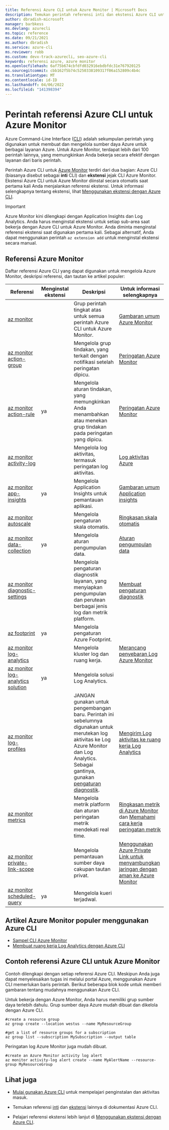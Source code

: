 ```yaml
---
title: Referensi Azure CLI untuk Azure Monitor | Microsoft Docs
description: Temukan perintah referensi inti dan ekstensi Azure CLI untuk mengelola Azure Monitor. Ikuti tautan ke artikel populer untuk mempelajari cara menggunakan Azure CLI untuk Azure Monitor
author: dbradish-microsoft
manager: barbkess
ms.devlang: azurecli
ms.topic: reference
ms.date: 09/21/2021
ms.author: dbradish
ms.service: azure-cli
ms.reviewer: robb
ms.custom: devx-track-azurecli, seo-azure-cli
keywords: referensi azure, azure monitor
ms.openlocfilehash: 6af75b674cbfdfd032916ebdbfdc31e767920125
ms.sourcegitcommit: cbb162f5b74c5250338109317f06a152809c4b4c
ms.translationtype: MT
ms.contentlocale: id-ID
ms.lasthandoff: 04/06/2022
ms.locfileid: "141398394"
---
```

# <a name="azure-cli-reference-commands-for-azure-monitor"></a>Perintah referensi Azure CLI untuk Azure Monitor

Azure Command-Line Interface ([CLI](./what-is-azure-cli.md)) adalah sekumpulan perintah yang digunakan untuk membuat dan mengelola sumber daya Azure untuk berbagai layanan Azure. Untuk Azure Monitor, terdapat lebih dari 100 perintah lainnya, yang memungkinkan Anda bekerja secara efektif dengan layanan dari baris perintah.

Perintah Azure CLI untuk [Azure Monitor](/azure/azure-monitor/) terdiri dari dua bagian: Azure CLI (biasanya disebut sebagai **inti** CLI) dan **ekstensi** jejak CLI Azure Monitor. Ekstensi Azure CLI untuk Azure Monitor diinstal secara otomatis saat pertama kali Anda menjalankan referensi ekstensi. Untuk informasi selengkapnya tentang ekstensi, lihat [Menggunakan ekstensi dengan Azure CLI](./azure-cli-extensions-overview.md).

> [!IMPORTANT]
>
> Azure Monitor kini dilengkapi dengan Application Insights dan Log Analytics. Anda harus menginstal ekstensi untuk setiap sub-area saat bekerja dengan Azure CLI untuk Azure Monitor. Anda diminta menginstal referensi ekstensi saat digunakan pertama kali. Sebagai alternatif, Anda dapat menggunakan perintah `az extension add` untuk menginstal ekstensi secara manual.

## <a name="azure-monitor-references"></a>Referensi Azure Monitor

Daftar referensi Azure CLI yang dapat digunakan untuk mengelola Azure Monitor, deskripsi referensi, dan tautan ke artikel populer:

| Referensi | Menginstal ekstensi | Deskripsi | Untuk informasi selengkapnya
|-|-|-|-|
| [az monitor](/cli/azure/monitor) | | Grup perintah tingkat atas untuk semua perintah Azure CLI untuk Azure Monitor. | [Gambaran umum Azure Monitor](/azure/azure-monitor/overview)
| [az monitor action-group](/cli/azure/monitor/action-group) | | Mengelola grup tindakan, yang terkait dengan notifikasi setelah peringatan dipicu. | [Peringatan Azure Monitor](/azure/azure-monitor/platform/alerts-overview)
| [az monitor action-rule](/azure/azure-monitor/alerts/alerts-action-rules) | ya | Mengelola aturan tindakan, yang memungkinkan Anda menambahkan atau menekan grup tindakan pada peringatan yang dipicu. | [Peringatan Azure Monitor](/azure/azure-monitor/alerts/alerts-action-rules)
| [az monitor activity-log](/cli/azure/monitor/activity-log) | | Mengelola log aktivitas, termasuk peringatan log aktivitas. | [Log aktivitas Azure](/azure/azure-monitor/platform/activity-log)
| [az monitor app-insights](/cli/azure/monitor/app-insights) | ya | Mengelola Application Insights untuk pemantauan aplikasi. | [Gambaran umum Application insights](/azure/azure-monitor/app/app-insights-overview)
| [az monitor autoscale](/cli/azure/monitor/autoscale) | | Mengelola pengaturan skala otomatis. | [Ringkasan skala otomatis](/azure/azure-monitor/platform/autoscale-overview)
| [az monitor data-collection](/cli/azure/monitor/data-collection) | ya | Mengelola aturan pengumpulan data. | [Aturan pengumpulan data](/azure/azure-monitor/agents/data-collection-rule-overview)
| [az monitor diagnostic-settings](/cli/azure/monitor/diagnostic-settings) | | Mengelola pengaturan diagnostik layanan, yang menyiapkan pengumpulan dan perutean berbagai jenis log dan metrik platform. | [Membuat pengaturan diagnostik](/azure/azure-monitor/platform/diagnostic-settings)
| [az footprint](/cli/azure/footprint) | ya | Mengelola pengaturan Azure Footprint. |
| [az monitor log-analytics](/cli/azure/monitor/log-analytics) | | Mengelola kluster log dan ruang kerja. | [Merancang penyebaran Log Azure Monitor](/azure/azure-monitor/platform/design-logs-deployment)
| [az monitor log-analytics solution](/cli/azure/monitor/log-analytics/solution) | ya | Mengelola solusi Log Analytics. |
| [az monitor log-profiles](/cli/azure/monitor/log-profiles) | | JANGAN gunakan untuk pengembangan baru. Perintah ini sebelumnya digunakan untuk merutekan log aktivitas ke Log Azure Monitor dan Log Analytics.  Sebagai gantinya, gunakan [pengaturan diagnostik](/azure/azure-monitor/platform/diagnostic-settings).  | [Mengirim Log aktivitas ke ruang kerja Log Analytics](/azure/azure-monitor/platform/activity-log#send-to-log-analytics-workspace)
| [az monitor metrics](/cli/azure/monitor/metrics) | | Mengelola metrik platform dan aturan peringatan metrik mendekati real time. | [Ringkasan metrik di Azure Monitor](/azure/azure-monitor/platform/data-platform-metrics) dan [Memahami cara kerja peringatan metrik](/azure/azure-monitor/platform/alerts-metric-overview)
| [az monitor private-link-scope](/cli/azure/monitor/private-link-scope) | | Mengelola pemantauan sumber daya cakupan tautan privat. | [Menggunakan Azure Private Link untuk menyambungkan jaringan dengan aman ke Azure Monitor](/azure/azure-monitor/platform/private-link-security)
| [az monitor scheduled-query](/cli/azure/monitor/scheduled-query) | ya | Mengelola kueri terjadwal.

## <a name="popular-azure-monitor-articles-using-the-azure-cli"></a>Artikel Azure Monitor populer menggunakan Azure CLI

- [Sampel CLI Azure Monitor](/azure/azure-monitor/samples/cli-samples)
- [Membuat ruang kerja Log Analytics dengan Azure CLI](/azure/azure-monitor/learn/quick-create-workspace-cli)

## <a name="azure-cli-reference-examples-for-azure-monitor"></a>Contoh referensi Azure CLI untuk Azure Monitor

Contoh dilengkapi dengan setiap referensi Azure CLI. Meskipun Anda juga dapat menyelesaikan tugas ini melalui portal Azure, menggunakan Azure CLI memerlukan baris perintah. Berikut beberapa blok kode untuk memberi gambaran tentang mudahnya menggunakan Azure CLI.

Untuk bekerja dengan Azure Monitor, Anda harus memiliki grup sumber daya terlebih dahulu.  Grup sumber daya Azure mudah dibuat dan dikelola dengan Azure CLI.  

```azurecli
#create a resource group
az group create --location westus --name MyResourceGroup

#get a list of resource groups for a subscription
az group list --subscription MySubscription --output table
```

Peringatan log Azure Monitor juga mudah dibuat.

```azurecli
#create an Azure Monitor activity log alert
az monitor activity-log alert create --name MyAlertName --resource-group MyResourceGroup
```

## <a name="see-also"></a>Lihat juga

- [Mulai gunakan Azure CLI](./get-started-with-azure-cli.md) untuk mempelajari penginstalan dan aktivitas masuk.

- Temukan referensi [inti](../latest/docs-ref-autogen/reference-index.yml) dan [ekstensi](./azure-cli-extensions-list.md) lainnya di dokumentasi Azure CLI.

- Pelajari referensi ekstensi lebih lanjut di [Menggunakan ekstensi dengan Azure CLI](./azure-cli-extensions-overview.md).